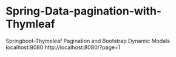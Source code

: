 # Spring-Data-pagination-with-Thymleaf
Springboot-Thymeleaf Pagination and Bootstrap Dynamic Modals localhost:8080 http://localhost:8080/?page=1
